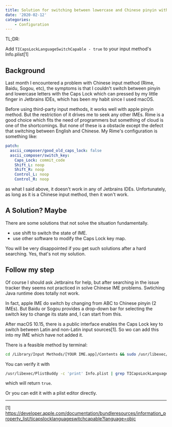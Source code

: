 ```yaml
---
title: Solution for switching between lowercase and Chinese pinyin with Caps Lock in Jetbrains IDEs
date: '2020-02-12'
categories: 
    - Configuration
---
```

TL;DR:

Add `TICapsLockLanguageSwitchCapable - true` to your input method's Info.plist[1]

## Background

Last month I encountered a problem with Chinese input method (Rime, Baidu, Sogou, etc), the symptoms is that I couldn't switch between pinyin and lowercase letters with the Caps Lock which can pressed by my little finger in Jetbrains IDEs, which has been my habit since I used macOS.

Before using third-party input methods, it works well with apple pinyin method. But the restriction of it drives me to seek any other IMEs. Rime is a good choice which fits the need of programmers but something of cloud is one of the shortcomings. But none of these is a obstacle except the defect that switching between English and Chinese. My Rime's configuration is something like:

```yaml
patch:
  ascii_composer/good_old_caps_lock: false
  ascii_composer/switch_key:
    Caps_Lock: commit_code
    Shift_L: noop
    Shift_R: noop
    Control_L: noop
    Control_R: noop
```

as what I said above, it doesn't work in any of Jetbrains IDEs. Unfortunately, as long as it is a Chinese input method, then it won't work.

## A Solution? Maybe

There are some solutions that not solve the situation fundamentally.

- use shift to switch the state of IME.
- use other software to modify the Caps Lock key map.

You will be very disappointed if you get such solutions after a hard searching. Yes, that's not my solution.

## Follow my step

Of course I should ask Jetbrains for help, but after searching in the issue tracker they seems not practiced in solve Chinese IME problems. Swtiching Java runtime does totally not work.

In fact, apple IME do switch by changing from ABC to Chinese pinyin (2 IMEs). But Baidu or Sogou provides a drop-down bar for selecting the switch key to change its state and, I can start from this.

After macOS 10.15, there is a public interface enables the Caps Lock key to switch between Latin and non-Latin input sources[1]. So wo can add this into my IME which have not added it.

There is a feasible method by terminal:

```bash
cd /Library/Input Methods/[YOUR IME.app]/Contents && sudo /usr/libexec/PlistBuddy -c 'Add :TICapsLockLanguageSwitchCapable bool true' Info.plist
```

You can verify it with

```bash
/usr/libexec/PlistBuddy -c 'print' Info.plist | grep TICapsLockLanguageSwitchCapable
```

which will return `true`.

Or you can edit it with a plist editor directly.

---

[1] https://developer.apple.com/documentation/bundleresources/information_property_list/ticapslocklanguageswitchcapable?language=objc